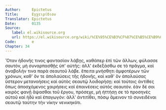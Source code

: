 ```yaml
---
Author:     Epictetus  
Title:      Εγχειρίδιον  
Translator: Epictetus  
Date:       0135  
Source:
   label: el.wikisource.org
   url: https://el.wikisource.org/wiki/%CE%95%CE%B3%CF%87%CE%B5%CE%B9%CF%81%CE%AF%CE%B4%CE%B9%CE%BF%CE%BD 
Code:       e  
Chapter: 34
---
```


Ὅταν ἡδονῆς τινος φαντασίαν λάβῃς, καθάπερ ἐπὶ τῶν ἄλλων, φύλασσε σαυτόν, μὴ
συναρπασθῇς ὑπ' αὐτῆς: ἀλλ' ἐκδεξάσθω σε τὸ πρᾶγμα, καὶ ἀναβολήν τινα παρὰ
σεαυτοῦ λάβε. ἔπειτα μνήσθητι ἀμφοτέρων τῶν χρόνων, καθ' ὅν τε ἀπολαύσεις τῆς
ἡδονῆς, καὶ καθ' ὃν ἀπολαύσας ὕστερον μετανοήσεις καὶ αὐτὸς σεαυτῷ λοιδορήσῃ:
καὶ τούτοις ἀντίθες ὅπως ἀποσχόμενος χαιρήσεις καὶ ἐπαινέσεις αὐτὸς σεαυτόν.
ἐὰν δέ σοι καιρὸς φανῇ ἅψασθαι τοῦ ἔργου, πρόσεχε, μὴ ἡττήσῃ σε τὸ προσηνὲς
αὐτοῦ καὶ ἡδὺ καὶ ἐπαγωγόν: ἀλλ' ἀντιτίθει, πόσῳ ἄμεινον τὸ συνειδέναι σεαυτῷ
ταύτην τὴν νίκην νενικηκότι.


